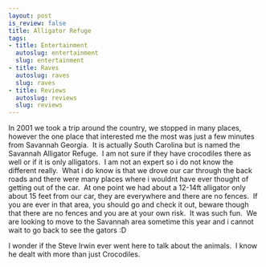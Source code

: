 ```yaml
--- 
layout: post
is_review: false
title: Alligator Refuge
tags: 
- title: Entertainment
  autoslug: entertainment
  slug: entertainment
- title: Raves
  autoslug: raves
  slug: raves
- title: Reviews
  autoslug: reviews
  slug: reviews
---
```


In 2001 we took a trip around the country, we stopped in many places, however the one place that interested me the most was just a few minutes from Savannah Georgia.  It is actually South Carolina but is named the Savannah Alligator Refuge.  I am not sure if they have crocodiles there as well or if it is only alligators.  I am not an expert so i do not know the different really.  What i do know is that we drove our car through the back roads and there were many places where i wouldnt have ever thought of getting out of the car.  At one point we had about a 12-14ft alligator only about 15 feet from our car, they are everywhere and there are no fences.  If you are ever in that area, you should go and check it out, beware though that there are no fences and you are at your own risk.  It was such fun.  We are looking to move to the Savannah area sometime this year and i cannot wait to go back to see the gators :D 

I wonder if the Steve Irwin ever went here to talk about the animals.  I know he dealt with more than just Crocodiles. 
